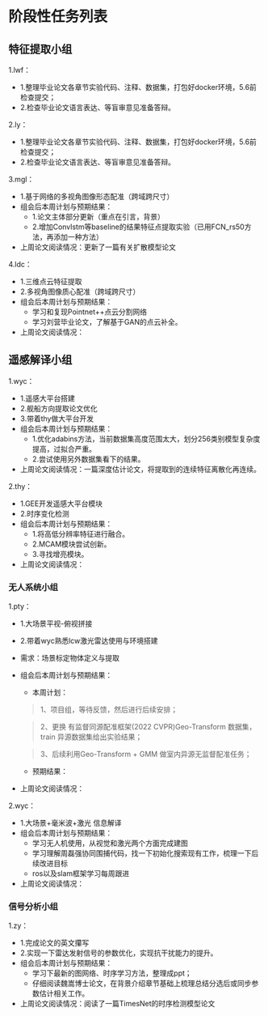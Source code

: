 # 阶段性任务列表
## 特征提取小组
1.lwf：  
  - 1.整理毕业论文各章节实验代码、注释、数据集，打包好docker环境，5.6前检查提交；
  - 2.检查毕业论文语言表达、等盲审意见准备答辩。
    
2.ly：   
  - 1.整理毕业论文各章节实验代码、注释、数据集，打包好docker环境，5.6前检查提交；
  - 2.检查毕业论文语言表达、等盲审意见准备答辩。
    
3.mgl：     
  - 1.基于网络的多视角图像形态配准（跨域跨尺寸）
  - 组会后本周计划与预期结果：
     * 1.论文主体部分更新（重点在引言，背景）
     * 2.增加Convlstm等baseline的结果特征点提取实验（已用FCN_rs50方法，再添加一种方法）
  - 上周论文阅读情况：更新了一篇有关扩散模型论文
    
4.ldc：      
  - 1.三维点云特征提取
  - 2.多视角图像质心配准（跨域跨尺寸）
  - 组会后本周计划与预期结果：
    * 学习和复现Pointnet++点云分割网络
    * 学习刘营毕业论文，了解基于GAN的点云补全。
  - 上周论文阅读情况：
    
## 遥感解译小组
1.wyc：    
  - 1.遥感大平台搭建
  - 2.舰船方向提取论文优化
  - 3.带着thy做大平台开发        
  - 组会后本周计划与预期结果：
     *  1.优化adabins方法，当前数据集高度范围太大，划分256类别模型复杂度提高，过拟合严重。
     *  2.尝试使用另外数据集看下的结果。
  - 上周论文阅读情况：一篇深度估计论文，将提取到的连续特征离散化再连续。
    
2.thy：   
  - 1.GEE开发遥感大平台模块
  - 2.时序变化检测
  - 组会后本周计划与预期结果：
      *  1.将高低分辨率特征进行融合。
      *  2.MCAM模块尝试创新。
      *  3.寻找增亮模块。
  - 上周论文阅读情况：

### 无人系统小组
1.pty：   
  - 1.大场景平视-俯视拼接
  - 2.带着wyc熟悉lcw激光雷达使用与环境搭建
  - 需求：场景标定物体定义与提取   
  - 组会后本周计划与预期结果：
    - 本周计划：
    > 1、项目组，等待反馈，然后进行后续安排；
    
    > 2、更换 有监督同源配准框架(2022 CVPR)Geo-Transform 数据集，train 异源数据集给出实验结果；

    > 3、后续利用Geo-Transform + GMM 做室内异源无监督配准任务；

    - 预期结果：
  - 上周论文阅读情况：


  
2.wyc：  
  - 1.大场景+毫米波+激光 信息解译
  - 组会后本周计划与预期结果：
     * 学习无人机使用，从视觉和激光两个方面完成建图
     * 学习理解周磊强协同围捕代码，找一下初始化搜索现有工作，梳理一下后续改进目标
     * ros以及slam框架学习每周跟进
  - 上周论文阅读情况：

### 信号分析小组
1.zy：    
  - 1.完成论文的英文攥写
  - 2.实现一下雷达发射信号的参数优化，实现抗干扰能力的提升。
  - 组会后本周计划与预期结果：
    * 学习下最新的图网络、时序学习方法，整理成ppt；
    * 仔细阅读魏嵩博士论文，在背景介绍章节基础上梳理总结分选后或同步参数估计相关工作。 
  - 上周论文阅读情况：阅读了一篇TimesNet的时序检测模型论文


